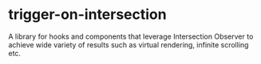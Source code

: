 # trigger-on-intersection
A library for hooks and components that leverage Intersection Observer to achieve wide variety of results such as virtual rendering, infinite scrolling etc.
